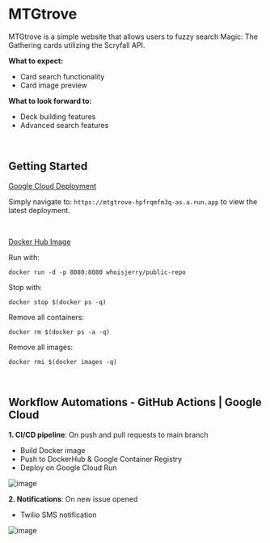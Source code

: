 # MTGtrove
MTGtrove is a simple website that allows users to fuzzy search Magic: The Gathering cards utilizing the Scryfall API.

**What to expect:**
* Card search functionality
* Card image preview

**What to look forward to:**
* Deck building features
* Advanced search features

&nbsp;

## Getting Started

[Google Cloud Deployment
](https://mtgtrove-hpfrqmfm3q-as.a.run.app/)

Simply navigate to: `https://mtgtrove-hpfrqmfm3q-as.a.run.app` to view the latest deployment.

&nbsp;

[Docker Hub Image
](https://hub.docker.com/r/whoisjerry/public-repo)

Run with:
```
docker run -d -p 8080:8080 whoisjerry/public-repo
```
Stop with:
```
docker stop $(docker ps -q)
```
Remove all containers:
```
docker rm $(docker ps -a -q)
```
Remove all images:
```
docker rmi $(docker images -q)
```

&nbsp;

## Workflow Automations - GitHub Actions | Google Cloud

**1. CI/CD pipeline**: On push and pull requests to main branch
* Build Docker image
* Push to DockerHub & Google Container Registry 
* Deploy on Google Cloud Run

![image](https://user-images.githubusercontent.com/82949691/124372089-abd7b380-dcba-11eb-9cf0-7243154f725d.png)

**2. Notifications**: On new issue opened
* Twilio SMS notification

![image](https://user-images.githubusercontent.com/82949691/124466295-17a84200-ddc9-11eb-8624-5d8cde8f1489.png)
